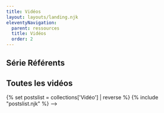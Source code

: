```yaml
---
title: Vidéos
layout: layouts/landing.njk
eleventyNavigation:
  parent: ressources
  title: Vidéos
  order: 2
---
```

<h2>Série Référents</h2>

<h2>Toutes les vidéos</h2>
{% set postslist = collections['Vidéo'] | reverse %}
{% include "postslist.njk" %} -->
